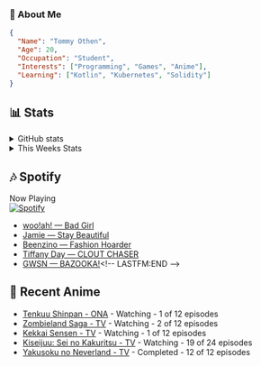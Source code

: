 ### 👋 About Me
```json
{
  "Name": "Tommy Othen",
  "Age": 20,
  "Occupation": "Student",
  "Interests": ["Programming", "Games", "Anime"],
  "Learning": ["Kotlin", "Kubernetes", "Solidity"]
}
```

## 📊 Stats
<details>
  <summary>GitHub stats</summary>
  <a href="https://github.com/anuraghazra/github-readme-stats">
    <img src="https://github-readme-stats.vercel.app/api?username=DaSushiAsian&show_icons=true&count_private=true&hide=prs,issues">
  </a>
</details>

<details>
  <summary>This Weeks Stats</summary>
  <a href="https://github.com/anuraghazra/github-readme-stats">
    <img src="https://github-readme-stats.vercel.app/api/wakatime?username=DaSushiAsian&cache_seconds=1800&custom_title=Top Languages">
  </a>
</details>

## 🎶 Spotify
Now Playing\
[![Spotify](https://novatorem-dasushiasian.vercel.app/api/spotify)](https://open.spotify.com/user/g90805640970)
<!-- LASTFM:START -->
* [woo!ah! — Bad Girl](https://www.last.fm/music/woo!ah!/_/Bad+Girl)
* [Jamie — Stay Beautiful](https://www.last.fm/music/Jamie/_/Stay+Beautiful)
* [Beenzino — Fashion Hoarder](https://www.last.fm/music/Beenzino/_/Fashion+Hoarder)
* [Tiffany Day — CLOUT CHASER](https://www.last.fm/music/Tiffany+Day/_/CLOUT+CHASER)
* [GWSN — BAZOOKA!](https://www.last.fm/music/GWSN/_/BAZOOKA!)<!-- LASTFM:END -->

## 🗻 Recent Anime
<!-- ANIME-LIST:START -->
* [Tenkuu Shinpan - ONA](https://myanimelist.net/anime/43690/Tenkuu_Shinpan) - Watching - 1 of 12 episodes
* [Zombieland Saga - TV](https://myanimelist.net/anime/37976/Zombieland_Saga) - Watching - 2 of 12 episodes
* [Kekkai Sensen - TV](https://myanimelist.net/anime/24439/Kekkai_Sensen) - Watching - 1 of 12 episodes
* [Kiseijuu: Sei no Kakuritsu - TV](https://myanimelist.net/anime/22535/Kiseijuu__Sei_no_Kakuritsu) - Watching - 19 of 24 episodes
* [Yakusoku no Neverland - TV](https://myanimelist.net/anime/37779/Yakusoku_no_Neverland) - Completed - 12 of 12 episodes<!-- ANIME-LIST:END -->
